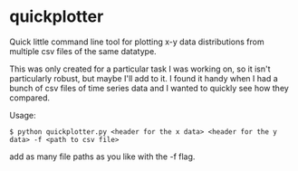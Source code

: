 # quickplotter
Quick little command line tool for plotting x-y data distributions from multiple csv files of the same datatype. 

This was only created for a particular task I was working on, so it isn't particularly robust, but maybe I'll add to it. I found it handy when I had a bunch of csv files of time series data and I wanted to quickly see how they compared. 

Usage: 

  ```$ python quickplotter.py <header for the x data> <header for the y data> -f <path to csv file>```
  
  add as many file paths as you like with the -f flag.

